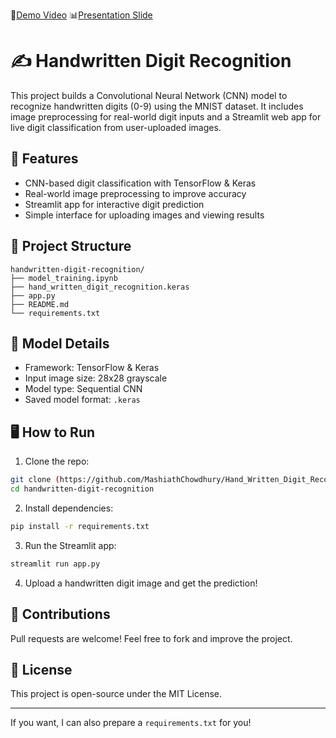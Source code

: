 🎥[Demo Video](https://drive.google.com/file/d/1ZGjFkBHEFNWgNdJrQj7QmsKWd1Yf7Hhj/view?usp=sharing)
📊[Presentation Slide](https://docs.google.com/presentation/d/1CNwSbBuj16w-7eIoJLB2fshoPD-fXSDJ/edit?usp=sharing&ouid=102369547434363917357&rtpof=true&sd=true)


# ✍️ Handwritten Digit Recognition

This project builds a Convolutional Neural Network (CNN) model to recognize handwritten digits (0-9) using the MNIST dataset. It includes image preprocessing for real-world digit inputs and a Streamlit web app for live digit classification from user-uploaded images.

## 🚀 Features

* CNN-based digit classification with TensorFlow & Keras
* Real-world image preprocessing to improve accuracy
* Streamlit app for interactive digit prediction
* Simple interface for uploading images and viewing results

## 📁 Project Structure

```
handwritten-digit-recognition/
├── model_training.ipynb
├── hand_written_digit_recognition.keras
├── app.py
├── README.md
└── requirements.txt
```

## 🧠 Model Details

* Framework: TensorFlow & Keras
* Input image size: 28x28 grayscale
* Model type: Sequential CNN
* Saved model format: `.keras`

## 🖥 How to Run

1. Clone the repo:

```bash
git clone (https://github.com/MashiathChowdhury/Hand_Written_Digit_Recognition.git)
cd handwritten-digit-recognition
```

2. Install dependencies:

```bash
pip install -r requirements.txt
```

3. Run the Streamlit app:

```bash
streamlit run app.py
```

4. Upload a handwritten digit image and get the prediction!

## 🤝 Contributions

Pull requests are welcome! Feel free to fork and improve the project.

## 📜 License

This project is open-source under the MIT License.

---

If you want, I can also prepare a `requirements.txt` for you!
